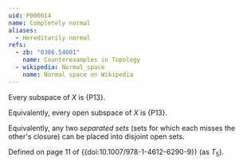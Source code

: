 ```yaml
---
uid: P000014
name: Completely normal
aliases:
  - Hereditarily normal
refs:
  - zb: "0386.54001"
    name: Counterexamples in Topology
  - wikipedia: Normal_space
    name: Normal space on Wikipedia
---
```


Every subspace of $X$ is {P13}.

Equivalently, every open subspace of $X$ is {P13}.

Equivalently, any two *separated sets* (sets for which each misses the other's closure)
can be placed into disjoint open sets.

Defined on page 11 of {{doi:10.1007/978-1-4612-6290-9}} (as $T_5$).
